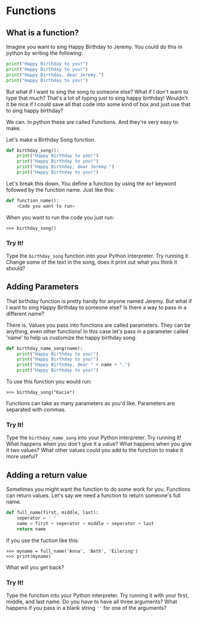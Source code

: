 # Functions

## What is a function?

Imagine you want to sing Happy Birthday to Jeremy. You could do this in python by writing the following:
```python
print("Happy Birthday to you!")
print("Happy Birthday to you!")
print("Happy Birthday, dear Jeremy.")
print("Happy Birthday to you!")
```

But what if I want to sing the song to someone else? What if I don't want to type that much? That's a lot of typing just to sing happy birthday! Wouldn't it be nice if I could save all that code into some kind of box and just use that to sing happy birthday?

We can. In python these are called Functions. And they're very easy to make.

Let's make a Birthday Song function.

```python
def birthday_song():
    print("Happy Birthday to you!")
    print("Happy Birthday to you!")
    print("Happy Birthday, dear Jeremy.")
    print("Happy Birthday to you!")
```

Let's break this down. You define a function by using the `def` keyword followed by the function name. Just like this:

```python
def function_name():
    <Code you want to run>
```

When you want to run the code you just run:
```
>>> birthday_song()
```

### Try It!

Type the `birthday_song` function into your Python interpreter.  Try running it.  Change some of the text in the song, does it print out what you think it should?

## Adding Parameters

That birthday function is pretty handy for anyone named Jeremy. But what if I want to sing Happy Birthday to someone else? Is there a way to pass in a different name?

There is. Values you pass into functions are called parameters. They can be anything, even other functions! In this case let's pass in a parameter called 'name' to help us customize the happy birthday song.

```python
def birthday_name_song(name):
    print("Happy Birthday to you!")
    print("Happy Birthday to you!")
    print("Happy Birthday, dear " + name + ".")
    print("Happy Birthday to you!")
```

To use this function you would run:
```
>>> birthday_song("Kacie")
```

Functions can take as many parameters as you'd like. Parameters are separated with commas.

### Try It!

Type the `birthday_name_song` into your Python interpreter.  Try running it!  What happens when you don't give it a value?  What happens when you give it two values?  What other values could you add to the function to make it more useful?

## Adding a return value

Sometimes you might want the function to do some work for you. Functions can return values. Let's say we need a function to return someone's full name.

```python
def full_name(first, middle, last):
    seperator = ' '
    name = first + seperator + middle + seperator + last
    return name
```

If you use the fuction like this:
```
>>> myname = full_name('Anna', 'Beth', 'Eilering')
>>> print(myname)
```

What will you get back?

### Try It!

Type the function into your Python interpreter.  Try running it with your first, middle, and last name.  Do you have to have all three arguments?  What happens if you pass in a blank string `''` for one of the arguments?
